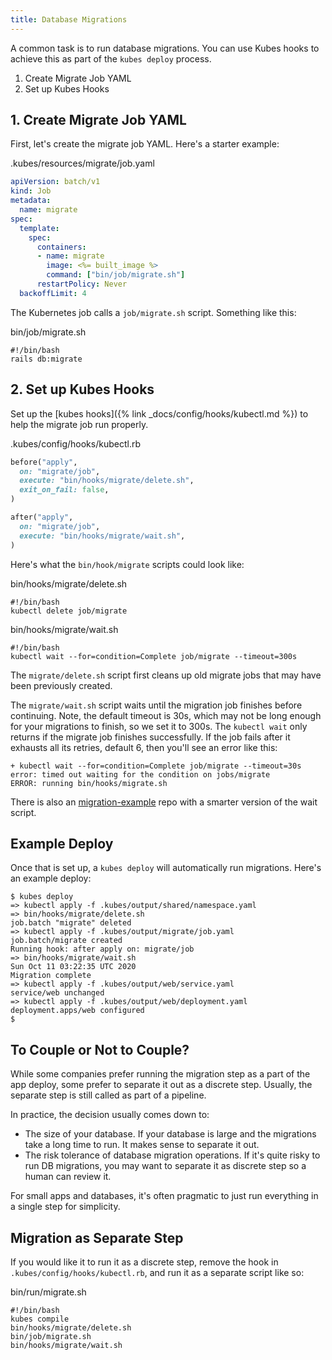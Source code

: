 ```yaml
---
title: Database Migrations
---
```


A common task is to run database migrations. You can use Kubes hooks to achieve this as part of the `kubes deploy` process.

1. Create Migrate Job YAML
2. Set up Kubes Hooks

## 1. Create Migrate Job YAML

First, let's create the migrate job YAML. Here's a starter example:

.kubes/resources/migrate/job.yaml

```yaml
apiVersion: batch/v1
kind: Job
metadata:
  name: migrate
spec:
  template:
    spec:
      containers:
      - name: migrate
        image: <%= built_image %>
        command: ["bin/job/migrate.sh"]
      restartPolicy: Never
  backoffLimit: 4
```

The Kubernetes job calls a `job/migrate.sh` script. Something like this:

bin/job/migrate.sh

    #!/bin/bash
    rails db:migrate

## 2. Set up Kubes Hooks

Set up the [kubes hooks]({% link _docs/config/hooks/kubectl.md %}) to help the migrate job run properly.

.kubes/config/hooks/kubectl.rb

```ruby
before("apply",
  on: "migrate/job",
  execute: "bin/hooks/migrate/delete.sh",
  exit_on_fail: false,
)

after("apply",
  on: "migrate/job",
  execute: "bin/hooks/migrate/wait.sh",
)
```

Here's what the `bin/hook/migrate` scripts could look like:

bin/hooks/migrate/delete.sh

    #!/bin/bash
    kubectl delete job/migrate

bin/hooks/migrate/wait.sh

    #!/bin/bash
    kubectl wait --for=condition=Complete job/migrate --timeout=300s

The `migrate/delete.sh` script first cleans up old migrate jobs that may have been previously created.

The `migrate/wait.sh` script waits until the migration job finishes before continuing. Note, the default timeout is 30s, which may not be long enough for your migrations to finish, so we set it to 300s.  The `kubectl wait` only returns if the migrate job finishes successfully. If the job fails after it exhausts all its retries, default 6, then you'll see an error like this:

    + kubectl wait --for=condition=Complete job/migrate --timeout=30s
    error: timed out waiting for the condition on jobs/migrate
    ERROR: running bin/hooks/migrate.sh

There is also an [migration-example](https://github.com/boltops-tools/kubes-examples/tree/master/yaml/migration-example) repo with a smarter version of the wait script.

## Example Deploy

Once that is set up, a `kubes deploy` will automatically run migrations. Here's an example deploy:

    $ kubes deploy
    => kubectl apply -f .kubes/output/shared/namespace.yaml
    => bin/hooks/migrate/delete.sh
    job.batch "migrate" deleted
    => kubectl apply -f .kubes/output/migrate/job.yaml
    job.batch/migrate created
    Running hook: after apply on: migrate/job
    => bin/hooks/migrate/wait.sh
    Sun Oct 11 03:22:35 UTC 2020
    Migration complete
    => kubectl apply -f .kubes/output/web/service.yaml
    service/web unchanged
    => kubectl apply -f .kubes/output/web/deployment.yaml
    deployment.apps/web configured
    $

## To Couple or Not to Couple?

While some companies prefer running the migration step as a part of the app deploy, some prefer to separate it out as a discrete step. Usually, the separate step is still called as part of a pipeline.

In practice, the decision usually comes down to:

* The size of your database. If your database is large and the migrations take a long time to run. It makes sense to separate it out.
* The risk tolerance of database migration operations. If it's quite risky to run DB migrations, you may want to separate it as discrete step so a human can review it.

For small apps and databases, it's often pragmatic to just run everything in a single step for simplicity.

## Migration as Separate Step

If you would like it to run it as a discrete step, remove the hook in `.kubes/config/hooks/kubectl.rb`, and run it as a separate script like so:

bin/run/migrate.sh

    #!/bin/bash
    kubes compile
    bin/hooks/migrate/delete.sh
    bin/job/migrate.sh
    bin/hooks/migrate/wait.sh
